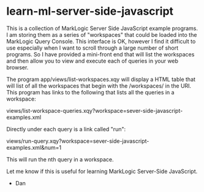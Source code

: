 # learn-ml-server-side-javascript

This is a collection of MarkLogic Server Side JavaScript example programs.  I am storing them as a series of "workspaces" that could be loaded into the MarkLogic Query Console.  This interface is OK, however I find it difficult to use especially when I want to scroll through a large number of short programs.  So I have provided a mini-front end that will list the workspaces and then allow you to view and execute each of queries in your web browser.

The program app/views/list-workspaces.xqy will display a HTML table that will list of all the workspaces that begin with the /workspaces/ in the URI.  This program has links to the following that lists all the queries in a workspace:

views/list-workspace-queries.xqy?workspace=sever-side-javascript-examples.xml

Directly under each query is a link called "run":

views/run-query.xqy?workspace=sever-side-javascript-examples.xml&num=1

This will run the nth query in a workspace.

Let me know if this is useful for learning MarkLogic Server-Side JavaScript.

- Dan


